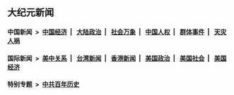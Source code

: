 ## 大纪元新闻

#### 中国新闻 &nbsp;>&nbsp; [中国经济](indexes/ncid283/README.md?04282045) &nbsp;| &nbsp; [大陆政治](indexes/ncid277/README.md?04282045) &nbsp;| &nbsp; [社会万象](indexes/ncid282/README.md?04282045) &nbsp;| &nbsp; [中国人权](indexes/ncid278/README.md?04282045) &nbsp;| &nbsp; [群体事件](indexes/ncid279/README.md?04282045) &nbsp;| &nbsp; [天灾人祸](indexes/ncid280/README.md?04282045)

#### 国际新闻 &nbsp;>&nbsp; [美中关系](indexes/nf1412576/README.md?04282045) &nbsp;| &nbsp; [台湾新闻](indexes/ncid1349361/README.md?04282045) &nbsp;| &nbsp; [香港新闻](indexes/ncid1349362/README.md?04282045) &nbsp;| &nbsp; [美国政治](indexes/ncid1078159/README.md?04282045) &nbsp;| &nbsp; [美国社会](indexes/ncid1078160/README.md?04282045) &nbsp;| &nbsp; [美国经济](indexes/ncid1078158/README.md?04282045)

#### 特别专题 &nbsp;>&nbsp; [中共百年历史](https://github.com/epoch-news/epoch-special/blob/master/README.md?04282045)  
